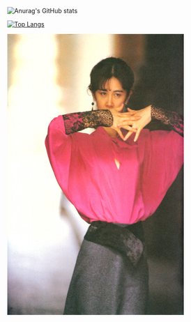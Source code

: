 ![Anurag's GitHub stats](https://github-readme-stats.vercel.app/api?username=kuanyi0226&show_icons=true&theme=radical&hide=contribs,prs,issues)

[![Top Langs](https://github-readme-stats.vercel.app/api/top-langs/?username=kuanyi0226&layout=compact&theme=radical&hide=swig,cmake,makefile)](https://github.com/anuraghazra/github-readme-stats)

<img width="405" height="645" src="https://github.com/kuanyi0226/kuanyi0226/blob/main/image008.jpg"/>

